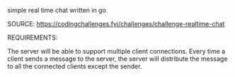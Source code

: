 simple real time chat written in go

SOURCE:
https://codingchallenges.fyi/challenges/challenge-realtime-chat

REQUIREMENTS:

The server will be able to support multiple client connections. Every time a client sends a message to the server, the server will distribute the message to all the connected clients except the sender.

